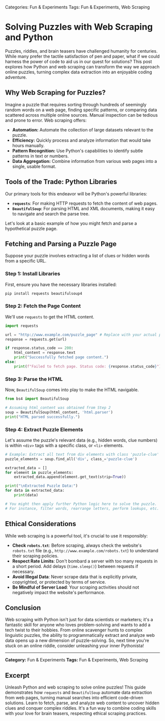Categories: Fun & Experiments
Tags: Fun & Experiments, Web Scraping
# Solving Puzzles with Web Scraping and Python

Puzzles, riddles, and brain teasers have challenged humanity for centuries. While many prefer the tactile satisfaction of pen and paper, what if we could harness the power of code to aid us in our quest for solutions? This post explores how Python and web scraping can transform the way we approach online puzzles, turning complex data extraction into an enjoyable coding adventure.

## Why Web Scraping for Puzzles?

Imagine a puzzle that requires sorting through hundreds of seemingly random words on a web page, finding specific patterns, or comparing data scattered across multiple online sources. Manual inspection can be tedious and prone to error. Web scraping offers:

*   **Automation:** Automate the collection of large datasets relevant to the puzzle.
*   **Efficiency:** Quickly process and analyze information that would take hours manually.
*   **Pattern Recognition:** Use Python's capabilities to identify subtle patterns in text or numbers.
*   **Data Aggregation:** Combine information from various web pages into a single, usable format.

## Tools of the Trade: Python Libraries

Our primary tools for this endeavor will be Python's powerful libraries:

*   **`requests`**: For making HTTP requests to fetch the content of web pages.
*   **`BeautifulSoup`**: For parsing HTML and XML documents, making it easy to navigate and search the parse tree.

Let's look at a basic example of how you might fetch and parse a hypothetical puzzle page.

## Fetching and Parsing a Puzzle Page

Suppose your puzzle involves extracting a list of clues or hidden words from a specific URL.

### Step 1: Install Libraries

First, ensure you have the necessary libraries installed:

```bash
pip install requests beautifulsoup4
```

### Step 2: Fetch the Page Content

We'll use `requests` to get the HTML content.

```python
import requests

url = "http://www.example.com/puzzle_page" # Replace with your actual puzzle URL
response = requests.get(url)

if response.status_code == 200:
    html_content = response.text
    print("Successfully fetched page content.")
else:
    print(f"Failed to fetch page. Status code: {response.status_code}")
```

### Step 3: Parse the HTML

Now, `BeautifulSoup` comes into play to make the HTML navigable.

```python
from bs4 import BeautifulSoup

# Assuming html_content was obtained from Step 2
soup = BeautifulSoup(html_content, 'html.parser')
print("HTML parsed successfully.")
```

### Step 4: Extract Puzzle Elements

Let's assume the puzzle's relevant data (e.g., hidden words, clue numbers) is within `<div>` tags with a specific class, or `<li>` elements.

```python
# Example: Extract all text from div elements with class 'puzzle-clue'
puzzle_elements = soup.find_all('div', class_='puzzle-clue')

extracted_data = []
for element in puzzle_elements:
    extracted_data.append(element.get_text(strip=True))

print("\nExtracted Puzzle Data:")
for data in extracted_data:
    print(data)

# You might then apply further Python logic here to solve the puzzle.
# For instance, filter words, rearrange letters, perform lookups, etc.
```

## Ethical Considerations

While web scraping is a powerful tool, it's crucial to use it responsibly:

*   **Check `robots.txt`**: Before scraping, always check the website's `robots.txt` file (e.g., `http://www.example.com/robots.txt`) to understand their scraping policies.
*   **Respect Rate Limits**: Don't bombard a server with too many requests in a short period. Add delays (`time.sleep()`) between requests if necessary.
*   **Avoid Illegal Data**: Never scrape data that is explicitly private, copyrighted, or protected by terms of service.
*   **Be Mindful of Server Load**: Your scraping activities should not negatively impact the website's performance.

## Conclusion

Web scraping with Python isn't just for data scientists or marketers; it's a fantastic skill for anyone who loves problem-solving and wants to add a tech twist to their hobbies. From online scavenger hunts to complex linguistic puzzles, the ability to programmatically extract and analyze web data opens up a new dimension of puzzle-solving. So, next time you're stuck on an online riddle, consider unleashing your inner Pythonista!

---

**Category:** Fun & Experiments
**Tags:** Fun & Experiments, Web Scraping

## Excerpt
Unleash Python and web scraping to solve online puzzles! This guide demonstrates how `requests` and `BeautifulSoup` automate data extraction from web pages, turning manual searches into efficient code-driven solutions. Learn to fetch, parse, and analyze web content to uncover hidden clues and conquer complex riddles. It's a fun way to combine coding skills with your love for brain teasers, respecting ethical scraping practices.